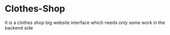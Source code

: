 # Clothes-Shop
It is a clothes shop big website interface which needs only some work in the backend side 
